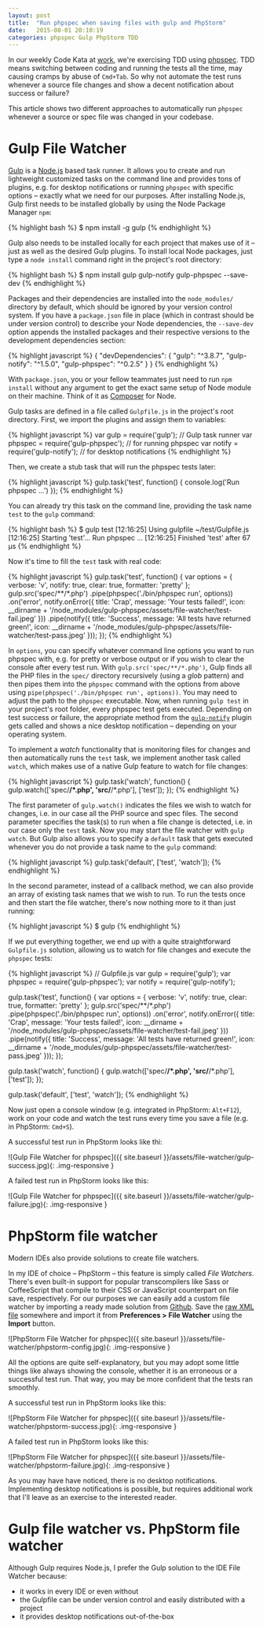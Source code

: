 ```yaml
---
layout: post
title:  "Run phpspec when saving files with gulp and PhpStorm"
date:   2015-08-01 20:10:19
categories: phpspec Gulp PhpStorm TDD
---
```


In our weekly Code Kata at [work](http://www.sessiondigital.de/), we're exercising TDD using
[phpspec](http://phpspec.net/). TDD means switching between coding and running the tests all the
time, may causing cramps by abuse of `Cmd+Tab`. So why not automate the test runs whenever a source
file changes and show a decent notification about success or failure?

<!--more-->

This article shows two different approaches to automatically run `phpspec` whenever a source or
spec file was changed in your codebase.


# Gulp File Watcher

[Gulp](http://gulpjs.com/) is a [Node.js](https://nodejs.org/) based task runner. It allows you
to create and run lightweight customized tasks on the command line and provides tons of plugins,
e.g. for desktop notifications or running `phpspec` with specific options – exactly what we need
for our purposes. After installing Node.js, Gulp first needs to be installed globally by using
the Node Package Manager `npm`:

{% highlight bash %}
$ npm install -g gulp
{% endhighlight %}

Gulp also needs to be installed locally for each project that makes use of it – just as well as the
desired Gulp plugins. To install local Node packages, just type a `node install` command right in the
project's root directory:

{% highlight bash %}
$ npm install gulp gulp-notify gulp-phpspec --save-dev
{% endhighlight %}

Packages and their dependencies are installed into the `node_modules/` directory by default, which should
be ignored by your version control system. If you have a `package.json` file in place (which in contrast
should be under version control) to describe your Node dependencies, the  `--save-dev` option appends the
installed packages and their respective versions to the development dependencies section:

{% highlight javascript %}
{
  "devDependencies": {
    "gulp": "^3.8.7",
    "gulp-notify": "^1.5.0",
    "gulp-phpspec": "^0.2.5"
  }
}
{% endhighlight %}

With `package.json`, you or your fellow teammates just need to run `npm install` without any argument to
get the exact same setup of Node module on their machine. Think of it as [Composer](https://getcomposer.org/)
for Node.

Gulp tasks are defined in a file called `Gulpfile.js` in the project's root directory. First, we import
the plugins and assign them to variables:

{% highlight javascript %}
var gulp = require('gulp'); // Gulp task runner
var phpspec = require('gulp-phpspec'); // for running phpspec
var notify = require('gulp-notify'); // for desktop notifications
{% endhighlight %}

Then, we create a stub task that will run the phpspec tests later:

{% highlight javascript %}
gulp.task('test', function() {
  console.log('Run phpspec ...')
});
{% endhighlight %}

You can already try this task on the command line, providing the task name `test`
to the `gulp` command:

{% highlight bash %}
$ gulp test
[12:16:25] Using gulpfile ~/test/Gulpfile.js
[12:16:25] Starting 'test'...
Run phpspec ...
[12:16:25] Finished 'test' after 67 μs
{% endhighlight %}

Now it's time to fill the `test` task with real code:

{% highlight javascript %}
gulp.task('test', function() {
  var options = {
    verbose: 'v',
    notify: true,
    clear: true,
    formatter: 'pretty'
  };
  gulp.src('spec/**/*.php')
    .pipe(phpspec('./bin/phpspec run', options))
    .on('error', notify.onError({
      title: 'Crap',
      message: 'Your tests failed!',
      icon: __dirname + '/node_modules/gulp-phpspec/assets/file-watcher/test-fail.jpeg'
    }))
    .pipe(notify({
      title: 'Success',
      message: 'All tests have returned green!',
      icon: __dirname + '/node_modules/gulp-phpspec/assets/file-watcher/test-pass.jpeg'
    }));
});
{% endhighlight %}

In `options`, you can specify whatever command line options you want to run phpspec with,
e.g. for pretty or verbose output or if you wish to clear the console after every test run.
With `gulp.src('spec/**/*.php')`, Gulp finds all the PHP files in the `spec/` directory
recursively (using a *glob* pattern) and then pipes them into the `phpspec` command with
the options from above using `pipe(phpspec('./bin/phpspec run', options))`. You may need
to adjust the path to the `phpspec` executable. Now, when running `gulp test` in your
project's root folder, every phpspec test gets executed. Depending on test success or failure,
the appropriate method from the [`gulp-notify`](https://www.npmjs.com/package/gulp-notify)
plugin gets called and shows a nice desktop notification – depending on your operating system.

To implement a *watch* functionality that is monitoring files for changes and then
automatically runs the `test` task, we implement another task called `watch`, which
makes use of a native Gulp feature to watch for file changes:

{% highlight javascript %}
gulp.task('watch', function() {
  gulp.watch(['spec/**/*.php', 'src/**/*.php'], ['test']);
});
{% endhighlight %}

The first parameter of `gulp.watch()` indicates the files we wish to watch for changes,
i.e. in our case all the PHP source and spec files. The second parameter specifies the
task(s) to run when a file change is detected, i.e. in our case only the `test` task. Now
you may start the file watcher with `gulp watch`. But Gulp also allows you to specify
a `default` task that gets executed whenever you do not provide a task name to the `gulp`
command:

{% highlight javascript %}
gulp.task('default', ['test', 'watch']);
{% endhighlight %}

In the second parameter, instead of a callback method, we can also provide an array of
existing task names that we wish to run. To run the tests once and then start the file
watcher, there's now nothing more to it than just running:

{% highlight javascript %}
$ gulp
{% endhighlight %}

If we put everything together, we end up with a quite straightforward `Gulpfile.js`
solution, allowing us to watch for file changes and execute the `phpspec` tests:

{% highlight javascript %}
// Gulpfile.js
var gulp = require('gulp');
var phpspec = require('gulp-phpspec');
var notify = require('gulp-notify');

gulp.task('test', function() {
  var options = {
    verbose: 'v',
    notify: true,
    clear: true,
    formatter: 'pretty'
  };
  gulp.src('spec/**/*.php')
    .pipe(phpspec('./bin/phpspec run', options))
      .on('error', notify.onError({
        title: 'Crap',
        message: 'Your tests failed!',
        icon: __dirname + '/node_modules/gulp-phpspec/assets/file-watcher/test-fail.jpeg'
      }))
      .pipe(notify({
        title: 'Success',
        message: 'All tests have returned green!',
        icon: __dirname + '/node_modules/gulp-phpspec/assets/file-watcher/test-pass.jpeg'
      }));
});

gulp.task('watch', function() {
  gulp.watch(['spec/**/*.php', 'src/**/*.php'], ['test']);
});

gulp.task('default', ['test', 'watch']);
{% endhighlight %}

Now just open a console window (e.g. integrated in PhpStorm: `Alt+F12`), work on your code and watch the
test runs every time you save a file (e.g. in PhpStorm: `Cmd+S`).

A successful test run in PhpStorm looks like thi:

![Gulp File Watcher for phpspec]({{ site.baseurl }}/assets/file-watcher/gulp-success.jpg){: .img-responsive }

A failed test run in PhpStorm looks like this:

![Gulp File Watcher for phpspec]({{ site.baseurl }}/assets/file-watcher/gulp-failure.jpg){: .img-responsive }


# PhpStorm file watcher

Modern IDEs also provide solutions to create file watchers.

In my IDE of choice – PhpStorm – this feature is simply called *File Watchers*. There's even built-in
support for popular transcompilers like Sass or CoffeeScript that compile to their CSS or JavaScript
counterpart on file save, respectively. For our purposes we can easily add a custom file watcher by
importing a ready made solution from [Github](https://github.com/vivait/phpspec-PhpStorm-file-watcher).
Save the [raw XML file](https://raw.githubusercontent.com/vivait/phpspec-PhpStorm-file-watcher/master/phpspec-2-watcher.xml)
somewhere and import it from  **Preferences > File Watcher** using the **Import** button.

![PhpStorm File Watcher for phpspec]({{ site.baseurl }}/assets/file-watcher/phpstorm-config.jpg){: .img-responsive }

All the options are quite self-explanatory, but you may adopt some little things like always showing the
console, whether it is an erroneous or a successful test run. That way, you may be more confident that the
tests ran smoothly.

A successful test run in PhpStorm looks like this:

![PhpStorm File Watcher for phpspec]({{ site.baseurl }}/assets/file-watcher/phpstorm-success.jpg){: .img-responsive }

A failed test run in PhpStorm looks like this:

![PhpStorm File Watcher for phpspec]({{ site.baseurl }}/assets/file-watcher/phpstorm-failure.jpg){: .img-responsive }

As you may have have noticed, there is no desktop notifications. Implementing desktop notifications is possible,
but requires additional work that I'll leave as an exercise to the interested reader.

# Gulp file watcher vs. PhpStorm file watcher

Although Gulp requires Node.js, I prefer the Gulp solution to the IDE File Watcher because:

* it works in every IDE or even without
* the Gulpfile can be under version control and easily distributed with a project
* it provides desktop notifications out-of-the-box

